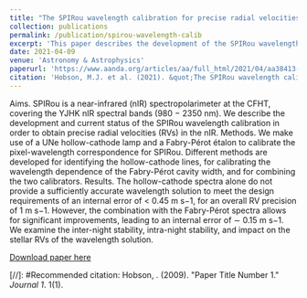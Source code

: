 ```yaml
---
title: "The SPIRou wavelength calibration for precise radial velocities in the near infrared"
collection: publications
permalink: /publication/spirou-wavelength-calib
excerpt: 'This paper describes the development of the SPIRou wavelength calibration using a UNe hollw-cathode lamp and a Fabry-Pérot étalon.'
date: 2021-04-09
venue: 'Astronomy & Astrophysics'
paperurl: 'https://www.aanda.org/articles/aa/full_html/2021/04/aa38413-20/aa38413-20.html'
citation: 'Hobson, M.J. et al. (2021). &quot;The SPIRou wavelength calibration for precise radial velocities in the near infrared.&quot; <i>Astronomy & Astrophysics</i>. 648, A48.'
---
```

Aims. SPIRou is a near-infrared (nIR) spectropolarimeter at the CFHT, covering the YJHK nIR spectral bands (980 − 2350 nm). We
describe the development and current status of the SPIRou wavelength calibration in order to obtain precise radial velocities (RVs) in
the nIR.
Methods. We make use of a UNe hollow-cathode lamp and a Fabry-Pérot étalon to calibrate the pixel-wavelength correspondence for
SPIRou. Different methods are developed for identifying the hollow-cathode lines, for calibrating the wavelength dependence of the
Fabry-Pérot cavity width, and for combining the two calibrators.
Results. The hollow-cathode spectra alone do not provide a sufficiently accurate wavelength solution to meet the design requirements
of an internal error of < 0.45 m s−1, for an overall RV precision of 1 m s−1. However, the combination with the Fabry-Pérot spectra
allows for significant improvements, leading to an internal error of ∼ 0.15 m s−1. We examine the inter-night stability, intra-night
stability, and impact on the stellar RVs of the wavelength solution.

[Download paper here](https://arxiv.org/pdf/2102.02324)

[//]: #Recommended citation: Hobson, . (2009). "Paper Title Number 1." <i>Journal 1</i>. 1(1).